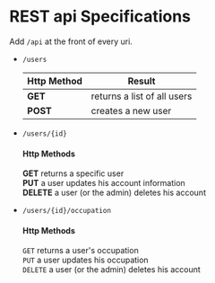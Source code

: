 # REST api Specifications

Add ```/api``` at the front of every uri.

* ```/users```

    | Http Method | Result                      |
    | ----------- | ----------------------------|
    | **GET**     | returns a list of all users |
    | **POST**    | creates a new user          |

* ```/users/{id}```

    #### Http Methods
    **GET** returns a specific user    
    **PUT** a user updates his account information    
    **DELETE** a user (or the admin) deletes his account

* ```/users/{id}/occupation```

    #### Http Methods
    ```GET``` returns a user's occupation  
    ```PUT``` a user updates his occupation  
    ```DELETE``` a user (or the admin) deletes his account
